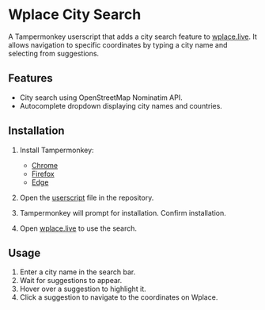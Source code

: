 # Wplace City Search

A Tampermonkey userscript that adds a city search feature to [wplace.live](https://wplace.live/). It allows navigation to specific coordinates by typing a city name and selecting from suggestions.

## Features

- City search using OpenStreetMap Nominatim API.
- Autocomplete dropdown displaying city names and countries.

## Installation

1. Install Tampermonkey:
   - [Chrome](https://chrome.google.com/webstore/detail/tampermonkey/dhdgffkkebhmkfjojejmpbldmpobfkfo)  
   - [Firefox](https://addons.mozilla.org/en-US/firefox/addon/tampermonkey/)  
   - [Edge](https://www.microsoft.com/store/productId/9NBLGGH5162S)  

2. Open the [userscript](Wplace%20City%20Search-0.1.0.user.js) file in the repository.  
3. Tampermonkey will prompt for installation. Confirm installation.  
4. Open [wplace.live](https://wplace.live/) to use the search.

## Usage

1. Enter a city name in the search bar.  
2. Wait for suggestions to appear.  
3. Hover over a suggestion to highlight it.  
4. Click a suggestion to navigate to the coordinates on Wplace.  
